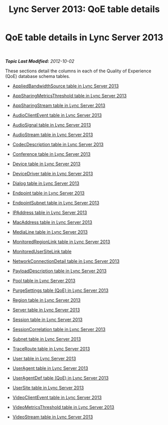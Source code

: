 ﻿---
title: 'Lync Server 2013: QoE table details'
TOCTitle: QoE table details
ms:assetid: f10f0796-3c09-4cb8-bd0d-15f783835f03
ms:mtpsurl: https://technet.microsoft.com/en-us/library/Gg413003(v=OCS.15)
ms:contentKeyID: 48185775
ms.date: 07/23/2014
mtps_version: v=OCS.15
---

<div data-xmlns="http://www.w3.org/1999/xhtml">

<div class="topic" data-xmlns="http://www.w3.org/1999/xhtml" data-msxsl="urn:schemas-microsoft-com:xslt" data-cs="http://msdn.microsoft.com/en-us/">

<div data-asp="http://msdn2.microsoft.com/asp">

# QoE table details in Lync Server 2013

</div>

<div id="mainSection">

<div id="mainBody">

<span> </span>

_**Topic Last Modified:** 2012-10-02_

These sections detail the columns in each of the Quality of Experience (QoE) database schema tables.

  - [AppliedBandwidthSource table in Lync Server 2013](lync-server-2013-appliedbandwidthsource-table.md)

  - [AppSharingMetricsThreshold table in Lync Server 2013](lync-server-2013-appsharingmetricsthreshold-table.md)

  - [AppSharingStream table in Lync Server 2013](lync-server-2013-appsharingstream-table.md)

  - [AudioClientEvent table in Lync Server 2013](lync-server-2013-audioclientevent-table.md)

  - [AudioSignal table in Lync Server 2013](lync-server-2013-audiosignal-table.md)

  - [AudioStream table in Lync Server 2013](lync-server-2013-audiostream-table.md)

  - [CodecDescription table in Lync Server 2013](lync-server-2013-codecdescription-table.md)

  - [Conference table in Lync Server 2013](lync-server-2013-conference-table.md)

  - [Device table in Lync Server 2013](lync-server-2013-device-table.md)

  - [DeviceDriver table in Lync Server 2013](lync-server-2013-devicedriver-table.md)

  - [Dialog table in Lync Server 2013](lync-server-2013-dialog-table.md)

  - [Endpoint table in Lync Server 2013](lync-server-2013-endpoint-table.md)

  - [EndpointSubnet table in Lync Server 2013](lync-server-2013-endpointsubnet-table.md)

  - [IPAddress table in Lync Server 2013](lync-server-2013-ipaddress-table.md)

  - [MacAddress table in Lync Server 2013](lync-server-2013-macaddress-table.md)

  - [MediaLine table in Lync Server 2013](lync-server-2013-medialine-table.md)

  - [MonitoredRegionLink table in Lync Server 2013](lync-server-2013-monitoredregionlink-table.md)

  - [MonitoredUserSiteLink table](monitoredusersitelink-table.md)

  - [NetworkConnectionDetail table in Lync Server 2013](lync-server-2013-networkconnectiondetail-table.md)

  - [PayloadDescription table in Lync Server 2013](lync-server-2013-payloaddescription-table.md)

  - [Pool table in Lync Server 2013](lync-server-2013-pool-table.md)

  - [PurgeSettings table (QoE) in Lync Server 2013](lync-server-2013-purgesettings-table-qoe.md)

  - [Region table in Lync Server 2013](lync-server-2013-region-table.md)

  - [Server table in Lync Server 2013](lync-server-2013-server-table.md)

  - [Session table in Lync Server 2013](lync-server-2013-session-table.md)

  - [SessionCorrelation table in Lync Server 2013](lync-server-2013-sessioncorrelation-table.md)

  - [Subnet table in Lync Server 2013](lync-server-2013-subnet-table.md)

  - [TraceRoute table in Lync Server 2013](lync-server-2013-traceroute-table.md)

  - [User table in Lync Server 2013](lync-server-2013-user-table.md)

  - [UserAgent table in Lync Server 2013](lync-server-2013-useragent-table.md)

  - [UserAgentDef table (QoE) in Lync Server 2013](lync-server-2013-useragentdef-table-qoe.md)

  - [UserSite table in Lync Server 2013](lync-server-2013-usersite-table.md)

  - [VideoClientEvent table in Lync Server 2013](lync-server-2013-videoclientevent-table.md)

  - [VideoMetricsThreshold table in Lync Server 2013](lync-server-2013-videometricsthreshold-table.md)

  - [VideoStream table in Lync Server 2013](lync-server-2013-videostream-table.md)

</div>

<span> </span>

</div>

</div>

</div>

